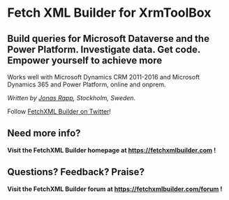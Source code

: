 # Fetch XML Builder for XrmToolBox

## Build queries for Microsoft Dataverse and the Power Platform. Investigate data. Get code. Empower yourself to achieve more

Works well with Microsoft Dynamics CRM 2011-2016 and Microsoft Dynamics 365 and Power Platform, online and onprem.

*Written by [Jonas Rapp](https://twitter.com/rappen), Stockholm, Sweden.*

Follow [FetchXML Builder on Twitter](https://twitter.com/FetchXMLBuilder)!

## Need more info?

**Visit the FetchXML Builder homepage at <https://fetchxmlbuilder.com> !**

## Questions? Feedback? Praise?

**Visit the FetchXML Builder forum at <https://fetchxmlbuilder.com/forum> !**
